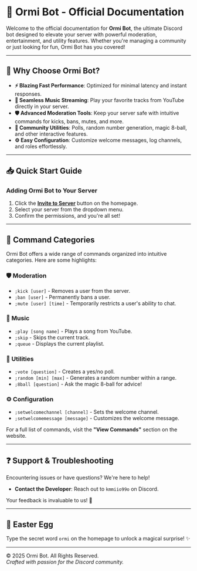 # 🚀 Ormi Bot - Official Documentation

Welcome to the official documentation for **Ormi Bot**, the ultimate Discord bot designed to elevate your server with powerful moderation, entertainment, and utility features. Whether you're managing a community or just looking for fun, Ormi Bot has you covered!

---

## 🌟 Why Choose Ormi Bot?

- **⚡ Blazing Fast Performance**: Optimized for minimal latency and instant responses.
- **🎵 Seamless Music Streaming**: Play your favorite tracks from YouTube directly in your server.
- **🛡️ Advanced Moderation Tools**: Keep your server safe with intuitive commands for kicks, bans, mutes, and more.
- **🔧 Community Utilities**: Polls, random number generation, magic 8-ball, and other interactive features.
- **⚙️ Easy Configuration**: Customize welcome messages, log channels, and roles effortlessly.

---

## 📥 Quick Start Guide

### Adding Ormi Bot to Your Server
1. Click the **[Invite to Server](https://discord.com/oauth2/authorize?client_id=1364942161707274301&permissions=2360593607&integration_type=0&scope=bot)** button on the homepage.
2. Select your server from the dropdown menu.
3. Confirm the permissions, and you're all set!

---

## 📜 Command Categories

Ormi Bot offers a wide range of commands organized into intuitive categories. Here are some highlights:

### 🛡️ Moderation
- `;kick [user]` - Removes a user from the server.
- `;ban [user]` - Permanently bans a user.
- `;mute [user] [time]` - Temporarily restricts a user's ability to chat.

### 🎵 Music
- `;play [song name]` - Plays a song from YouTube.
- `;skip` - Skips the current track.
- `;queue` - Displays the current playlist.

### 🔧 Utilities
- `;vote [question]` - Creates a yes/no poll.
- `;random [min] [max]` - Generates a random number within a range.
- `;8ball [question]` - Ask the magic 8-ball for advice!

### ⚙️ Configuration
- `;setwelcomechannel [channel]` - Sets the welcome channel.
- `;setwelcomemessage [message]` - Customizes the welcome message.

For a full list of commands, visit the **"View Commands"** section on the website.

---

## ❓ Support & Troubleshooting

Encountering issues or have questions? We're here to help!
- **Contact the Developer**: Reach out to `kmmiio99o` on Discord.

Your feedback is invaluable to us! 💙

---

## 🎁 Easter Egg

Type the secret word `ormi` on the homepage to unlock a magical surprise! ✨

---

© 2025 Ormi Bot. All Rights Reserved.  
*Crafted with passion for the Discord community.*
